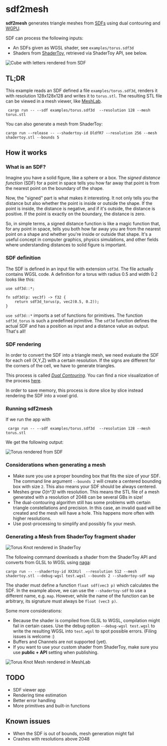 # sdf2mesh

**sdf2mesh** generates triangle meshes from [SDFs](https://www.wikiwand.com/en/Signed_distance_function) using dual contouring and [WGPU](https://github.com/gfx-rs/wgpu).

SDF can process the following inputs:

* An SDFs given as WGSL shader, see `examples/torus.sdf3d`
* Shaders from [ShaderToy](https://shadertoy.com), retrieved via ShaderToy API, see below.

![Cube with letters rendered from SDF](MartinCube.png "Cube")

## TL;DR

This example reads an SDF defined a file `examples/torus.sdf3d`, renders it with resolution 128x128x128 and writes it to `torus.stl`.
The resulting STL file can be viewed in a mesh viewer, like [MeshLab](https://www.meshlab.net/).

```shell
 cargo run -- --sdf examples/torus.sdf3d  --resolution 128 --mesh torus.stl
```

You can also generate a mesh from ShaderToy:

```shell
cargo run --release -- --shadertoy-id DldfR7 --resolution 256 --mesh shadertoy.stl --bounds 5
```

## How it works

### What is an SDF?

Imagine you have a solid figure, like a sphere or a box. The *signed distance function* (SDF) for a point in space tells you how far away that point is from the nearest point on the boundary of the shape.

Now, the "signed" part is what makes it interesting. It not only tells you the distance but also whether the point is inside or outside the shape. If the point is inside, the distance is negative, and if it's outside, the distance is positive. If the point is exactly on the boundary, the distance is zero.

So, in simple terms, a signed distance function is like a magic function that, for any point in space, tells you both how far away you are from the nearest point on a shape and whether you're inside or outside that shape. It's a useful concept in computer graphics, physics simulations, and other fields where understanding distances to solid figure is important.

### SDF definition

The SDF is defined in an input file with extension `sdf3d`.
The file actually contains WGSL code.
A definition for a torus with radius 0.5 and width 0.2 looks like this:

```wgsl
use sdf3d::*;

fn sdf3d(p: vec3f) -> f32 {
    return sdf3d_torus(p, vec2(0.5, 0.2));
}
```

`use sdf3d::*` imports a set of functions for primitives. The function `sdf3d_torus` is such a predefined primitive.
The `sdf3d` function defines the actual SDF and has a position as input and a distance value as output.
That's all!

### SDF rendering

In order to convert the SDF into a triangle mesh, we need evaluate the SDF for each cell (X,Y,Z) with a certain resolution.
If the signs are different for the corners of the cell, we have to generate triangles.

This process is called [*Dual Contouring*](https://www.cs.wustl.edu/~taoju/research/dualContour.pdf).
You can find a nice visualization of the process [here](https://www.youtube.com/watch?v=B_5VBtpVuLQ).

In order to save memory, this process is done slice by slice instead rendering the SDF into a voxel grid.

### Running sdf2mesh

If we run the app with

```shell
 cargo run -- --sdf examples/torus.sdf3d  --resolution 128 --mesh torus.stl
```

We get the following output:

![Torus rendered from SDF](Torus.png "Torus")

### Considerations when generating a mesh

* Make sure you use a proper bounding box that fits the size of your SDF. The command line argument `--bounds 2` will create a centered bounding box with size `2`. This also means your SDF should be always centered.
* Meshes grow *O(n^3)* with resolution. This means the STL file of a mesh generated with a resolution of 2048 can be several GBs in size!
* The dual-contouring algorithm still has some problems with certain triangle constellations and precision. In this case, an invalid quad will be created and the mesh will have a hole. This happens more often with higher resolutions.
* Use post-processing to simplify and possibly fix your mesh.

### Generating a Mesh from ShaderToy fragment shader

![Torus Knot rendered in ShaderToy](TorusKnot_ShaderToy.png "Torus rendered in ShaderToy")

The following command downloads a shader from the ShaderToy API and converts from GLSL to WGSL using [naga](https://github.com/gfx-rs/wgpu/tree/trunk/naga):

```shell
cargo run -- --shadertoy-id XX3Xzl  --resolution 512 --mesh shadertoy.stl --debug-wgsl test.wgsl --bounds 2 --shadertoy-sdf map
```

The shader must define a function `float sdf(vec3 p)` which calculates the SDF.
In the example above, we can use the `--shadertoy-sdf` to use a different name, e.g. `map`. However, while the name of the function can be arbitrary, its signature must always be `float (vec3 p)`.

Some more considerations:

* Because the shader is compiled from GLSL to WGSL, compilation might fail in certain cases. Use the debug option `--debug-wgsl test.wgsl` to write the resulting WGSL into `test.wgsl` to spot possible errors. (Filing issues is welcome :)
* Buffers and Channels are not supported (yet).
* If you want to use your custom shader from ShaderToy, make sure you use **public + API** setting when publishing.

![Torus Knot Mesh rendered in MeshLab](TorusKnot_Mesh.png "Torus Knot Mesh rendered in MeshLab")

## TODO

* SDF viewer app
* Rendering time estimation
* Better error handling
* More primitives and built-in functions

## Known issues

* When the SDF is out of bounds, mesh generation might fail
* Crashes with resolutions above 2048
